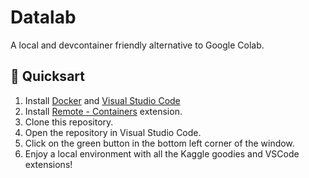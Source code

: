 # Datalab

A local and devcontainer friendly alternative to Google Colab.

## :rocket: Quicksart

1. Install [Docker](https://docs.docker.com/get-docker/) and [Visual Studio Code](https://code.visualstudio.com/)
2. Install [Remote - Containers](https://marketplace.visualstudio.com/items?itemName=ms-vscode-remote.remote-containers) extension.
2. Clone this repository.
3. Open the repository in Visual Studio Code.
4. Click on the green button in the bottom left corner of the window.
5. Enjoy a local environment with all the Kaggle goodies and VSCode extensions!
